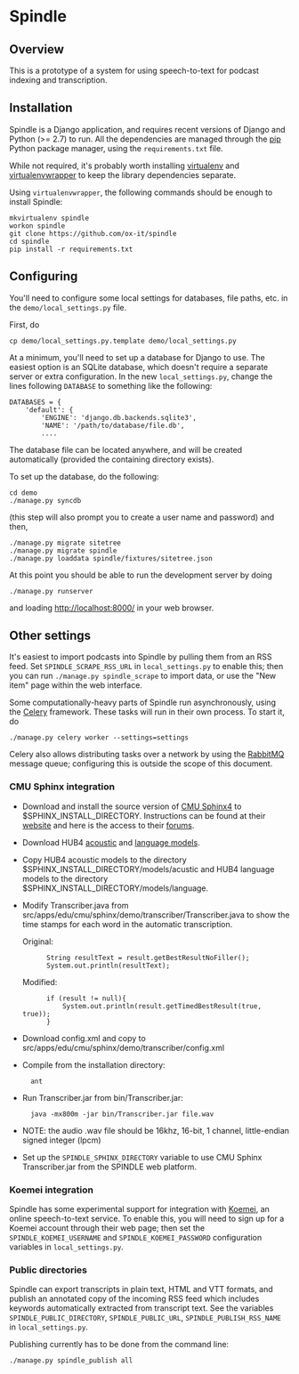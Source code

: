 # Spindle

## Overview

This is a prototype of a system for using speech-to-text for podcast
indexing and transcription.

## Installation

Spindle is a Django application, and requires recent versions of
Django and Python (>= 2.7) to run. All the dependencies are managed
through the [pip](http://pypi.python.org/pypi/pip) Python package
manager, using the `requirements.txt` file.

While not required, it's probably worth installing
[virtualenv](http://www.virtualenv.org/en/latest/index.html) and
[virtualenvwrapper](http://www.doughellmann.com/projects/virtualenvwrapper/)
to keep the library dependencies separate.

Using `virtualenvwrapper`, the following commands should be enough
to install Spindle:

    mkvirtualenv spindle
    workon spindle
    git clone https://github.com/ox-it/spindle
    cd spindle
    pip install -r requirements.txt

## Configuring

You'll need to configure some local settings for databases, file
paths, etc. in the `demo/local_settings.py` file.

First, do

    cp demo/local_settings.py.template demo/local_settings.py
    
At a minimum, you'll need to set up a database for Django to use. The
easiest option is an SQLite database, which doesn't require a separate
server or extra configuration. In the new `local_settings.py`, change
the lines following `DATABASE` to something like the following:

    DATABASES = {
        'default': {
            'ENGINE': 'django.db.backends.sqlite3',
            'NAME': '/path/to/database/file.db',     
            ....

The database file can be located anywhere, and will be created
automatically (provided the containing directory exists).

To set up the database, do the following:

    cd demo
    ./manage.py syncdb
    
(this step will also prompt you to create a user name and password)
and then,

    ./manage.py migrate sitetree
    ./manage.py migrate spindle
    ./manage.py loaddata spindle/fixtures/sitetree.json

At this point you should be able to run the development server by doing

    ./manage.py runserver
    
and loading [http://localhost:8000/](http://localhost:8000/) in your
web browser.

## Other settings

It's easiest to import podcasts into Spindle by pulling them from an
RSS feed. Set `SPINDLE_SCRAPE_RSS_URL` in `local_settings.py` to
enable this; then you can run `./manage.py spindle_scrape` to import
data, or use the "New item" page within the web interface.

Some computationally-heavy parts of Spindle run asynchronously, using
the [Celery](http://celeryproject.org/) framework. These tasks will
run in their own process. To start it, do

    ./manage.py celery worker --settings=settings

Celery also allows distributing tasks over a network by using the
[RabbitMQ](http://www.rabbitmq.com) message queue; configuring this is
outside the scope of this document.

### CMU Sphinx integration

- Download and install the source version of [CMU Sphinx4](http://sourceforge.net/projects/cmusphinx/files/sphinx4/1.0%20beta6/sphinx4-1.0beta6-src.zip/download) to $SPHINX_INSTALL_DIRECTORY. Instructions can be found at their [website](http://cmusphinx.sourceforge.net/wiki/sphinx4:howtobuildand_run_sphinx4) and here is the access to their [forums](http://cmusphinx.sourceforge.net/wiki/communicate/).
- Download HUB4 [acoustic](http://sourceforge.net/projects/cmusphinx/files/Acoustic%20and%20Language%20Models/US%20English%20HUB4%20Acoustic%20Model/) and [language models](http://sourceforge.net/projects/cmusphinx/files/Acoustic%20and%20Language%20Models/US%20English%20HUB4%20Language%20Model/).
- Copy HUB4 acoustic models to the directory $SPHINX_INSTALL_DIRECTORY/models/acustic and HUB4 language models to the directory $SPHINX_INSTALL_DIRECTORY/models/language. 
- Modify Transcriber.java from src/apps/edu/cmu/sphinx/demo/transcriber/Transcriber.java to show the time stamps for each word in the automatic transcription.

    Original:
    
            String resultText = result.getBestResultNoFiller();
            System.out.println(resultText);

    Modified:
    
            if (result != null){
                System.out.println(result.getTimedBestResult(true, true));
            }

- Download config.xml and copy to src/apps/edu/cmu/sphinx/demo/transcriber/config.xml
- Compile from the installation directory:

        ant 

- Run Transcriber.jar from bin/Transcriber.jar:

        java -mx800m -jar bin/Transcriber.jar file.wav

- NOTE: the audio .wav file should be 16khz, 16-bit, 1 channel, little-endian signed integer (lpcm)


- Set up the `SPINDLE_SPHINX_DIRECTORY` variable to use CMU Sphinx Transcriber.jar from the SPINDLE web platform. 

### Koemei integration 

Spindle has some experimental support for integration with
[Koemei](www.koemei.com), an online speech-to-text service. To enable
this, you will need to sign up for a Koemei account through their web
page; then set the `SPINDLE_KOEMEI_USERNAME` and
`SPINDLE_KOEMEI_PASSWORD` configuration variables in
`local_settings.py`.

### Public directories

Spindle can export transcripts in plain text, HTML and VTT formats,
and publish an annotated copy of the incoming RSS feed which includes
keywords automatically extracted from transcript text. See the
variables `SPINDLE_PUBLIC_DIRECTORY`, `SPINDLE_PUBLIC_URL`,
`SPINDLE_PUBLISH_RSS_NAME` in `local_settings.py`.

Publishing currently has to be done from the command line:

    ./manage.py spindle_publish all
